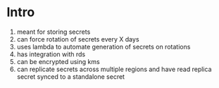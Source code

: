 # Intro
1. meant for storing secrets
1. can force rotation of secrets every X days
1. uses lambda to automate generation of secrets on rotations
1. has integration with rds
1. can be encrypted using kms
1. can replicate secrets across multiple regions and have read replica secret synced to a standalone secret
